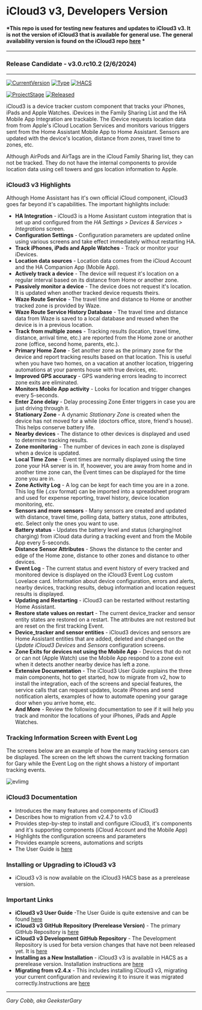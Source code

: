 # iCloud3 v3, Developers Version

#### *This repo is used for testing new features and updates to iCloud3 v3. It is not the version of iCloud3 that is available for general use. The general availability version is found on the iCloud3 repo [here](https://github.com/gcobb321/icloud3) *

------

### Release Candidate - v3.0.rc10.2 (2/6/2024)

------

[![CurrentVersion](https://img.shields.io/badge/Current_Version-v3.0-blue.svg)](https://github.com/gcobb321/icloud3_v3)  [![Type](https://img.shields.io/badge/Type-Custom_Component-orange.svg)](https://github.com/gcobb321/icloud3_v3)  [![HACS](https://img.shields.io/badge/HACS-Custom_Repository-orange.svg)](https://github.com/gcobb321/icloud3_v3)

[![ProjectStage](https://img.shields.io/badge/Project_Stage-Release_Candidate_10-forestgreen.svg)](https://github/gcobb321/icloud3_v3)  [![Released](https://img.shields.io/badge/Released-February,_2024-forestgreen.svg)](https://github.com/gcobb321/icloud3_v3)



iCloud3 is a device tracker custom component that tracks your iPhones, iPads and Apple Watches. iDevices in the Family Sharing List and the HA Mobile App Integration are trackable. The iDevice requests location data from from Apple's iCloud  Location Services and monitors various triggers sent from the Home Assistant Mobile App to Home Assistant. Sensors are updated with the device's location, distance from zones, travel time to zones, etc. 

Although AirPods and AirTags are in the iCloud Family Sharing list, they can not be tracked. They do not have the internal components to provide location data using cell towers and gps location information to Apple. 

### iCloud3 v3 Highlights

Although Home Assistant has it's own official iCloud component, iCloud3 goes far beyond it's capabilities. The important highlights include:

- **HA Integration** - iCloud3 is a Home Assistant custom integration that is set up and configured from the *HA Settings > Devices & Services > Integrations* screen.
- **Configuration Settings** - Configuration parameters are updated online using various screens and take effect immediately without restarting HA.
- **Track iPhones, iPads and Apple Watches** - Track or monitor your iDevices. 
- **Location data sources** - Location data comes from the iCloud Account and the HA Companion App (Mobile App).
- **Actively track a device** - The device will request it's location on a regular interval based on its distance from Home or another zone. 
- **Passively monitor a device** - The device does not request it's location. It is updated when another tracked device requests theirs.
- **Waze Route Service** - The travel time and distance to Home or another tracked zone is provided by Waze.
- **Waze Route Service History Database** - The travel time and distance data from Waze is saved to a local database and reused when the device is in a previous location. 
- **Track from multiple zones** - Tracking results (location, travel time, distance, arrival time, etc.) are reported from the Home zone or another zone (office, second home, parents, etc.). 
- **Primary Home Zone** - Set another zone as the primary zone for the device and report tracking results based on that location. This is useful when you have two homes, on a vacation at another location, triggering automations at your parents house with true devices, etc.
- **Improved GPS accuracy** - GPS wandering errors leading to incorrect zone exits are eliminated.
- **Monitors Mobile App activity** - Looks for location and trigger changes every 5-seconds. 
- **Enter Zone delay** - Delay processing Zone Enter triggers in case you are just driving through it.
- **Stationary Zone** - A dynamic *Stationary Zone* is created when the device has not moved for a while (doctors office, store, friend's house). This helps conserve battery life.
- **Nearby devices** - The distance to other devices is displayed and used to determine tracking results.
- **Zone monitoring** - The number of devices in each zone is displayed when a device is updated. 
- **Local Time Zone** - Event times are normally displayed using the time zone your HA server is in. If, hoowever, you are away from home and in another time zone can, the Event times can be displayed for the time zone you are in.
- **Zone Activity Log** - A log can be kept for each time you are in a zone. This log file (.csv format) can be imported into a spreadsheet program and used for expense reporting, travel history, device location monitoring, etc. 
- **Sensors and more sensors** - Many sensors are created and updated with distance, travel time, polling data, battery status, zone attributes, etc. Select only the ones you want to use. 
- **Battery status** - Updates the battery level and status (charging/not charging) from iCloud data during a tracking event and from the Mobile App every 5-seconds.
- **Distance Sensor Attributes** - Shows the distance to the center and edge of the Home zone, distance to other zones and distance to other devices. 
- **Event Log** - The current status and event history of every tracked and monitored device is displayed on the iCloud3 Event Log custom Lovelace card. Information about device configuration, errors and alerts, nearby devices, tracking results, debug information and location request results is displayed.
- **Updating and Restarting** - iCloud3 can be restarted without restarting Home Assistant.
- **Restore state values on restart** - The current device_tracker and sensor entity states are restored on a restart. The attributes are not restored but are reset on the first tracking Event. 
- **Device_tracker and sensor entities** - iCloud3 devices and sensors are Home Assistant entities that are added, deleted and changed on the  *Update iCloud3 Devices* and *Sensors* configuration screens.
- **Zone Exits for devices not using the Mobile App** - Devices that do not or can not (Apple Watch) use the Mobile App respond to a zone exit when it detects another nearby device has left a zone.
- **Extensive Documentation** - The iCloud3 User Guide explains the three main components, hot to get started, how to migrate from v2, how to install the integration, each of the screens and special features, the service calls that can request updates, locate iPhones and send notification alerts, examples of how to automate opening your garage door when you arrive home, etc.
- **And More** - Review the following documentation to see if it will help you track and monitor the locations of your iPhones, iPads and Apple Watches.

### Tracking Information Screen with Event Log

The screens below are an example of how the many tracking sensors can be displayed. The screen on the left shows the current tracking formation for Gary while the Event Log on the right shows a history of important tracking events.

![evlimg](https://gcobb321.github.io/icloud3_v3_docs/docs/images/track-evlog-gary-tfz-lillian-home.png)

### iCloud3 Documentation

- Introduces the many features and components of iCloud3
- Describes how to migration from v2.4.7 to v3.0
- Provides step-by-step to install and configure iCloud3, it's components and it's supporting components (iCloud Account and the Mobile App)
- Highlights the configuration screens and parameters
- Provides example screens, automations and scripts
- The User Guide is [here](https://gcobb321.github.io/icloud3_v3_docs/#/)

### Installing or Upgrading to iCloud3 v3

- iCloud3 v3 is now available on the iCloud3 HACS base as a prerelease version. 

### Important Links

- **iCloud3 v3 User Guide** -The User Guide is quite extensive and can be found [here](https://gcobb321.github.io/icloud3_v3_docs/#/)
- **iCloud3 v3 GitHub Repository (Prerelease Version)** - The primary GitHub Repository is [here](https://github.com/gcobb321/icloud3)
- **iCloud3 v3 Development GitHub Repository** - The Development Repository is used for beta  version changes that have not been released yet. It is [here](https://github.com/gcobb321_v3)
- **Installing as a New Installation** - iCloud3 v3 is available in HACS as a prerelease version.  Installation instructions are [here](https://gcobb321.github.io/icloud3_v3_docs/#/chapters/3.2-installing-and-configuring)
- **Migrating from v2.4.x** - This includes installing iCloud3 v3, migrating your current configuration and reviewing  it to insure it was migrated correctly.Instructions are [here](https://gcobb321.github.io/icloud3_v3_docs/#/chapters/3.1-migrating-v2-to-v3)




-----
*Gary Cobb, aka GeeksterGary*

